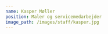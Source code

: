 ```yaml
---
name: Kasper Møller
position: Maler og servicemedarbejder
image_path: /images/staff/kasper.jpg
---
```

